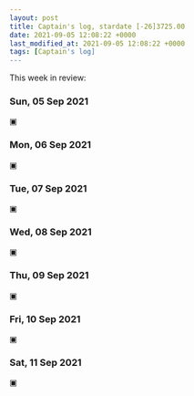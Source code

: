 ```yaml
---
layout: post
title: Captain's log, stardate [-26]3725.00
date: 2021-09-05 12:08:22 +0000
last_modified_at: 2021-09-05 12:08:22 +0000
tags: [Captain's log]
---
```


This week in review:

<!-- more -->

### Sun, 05 Sep 2021

▣

### Mon, 06 Sep 2021

▣

### Tue, 07 Sep 2021

▣

### Wed, 08 Sep 2021

▣

### Thu, 09 Sep 2021

▣

### Fri, 10 Sep 2021

▣

### Sat, 11 Sep 2021

▣
